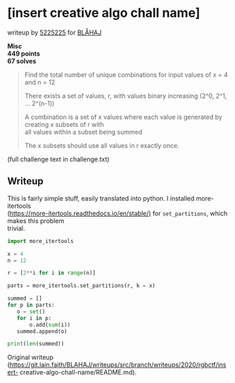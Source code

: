 # [insert creative algo chall name]

writeup by [5225225](https://www.5snb.club) for
[BLÅHAJ](https://blahaj.awoo.systems)

**Misc**  
**449 points**  
**67 solves**

> Find the total number of unique combinations for input values of x = 4 and n
> = 12  
>  
> There exists a set of values, r, with values binary increasing (2^0, 2^1,
> ... 2^(n-1))  
>  
> A combination is a set of x values where each value is generated by creating
> x subsets of r with  
> all values within a subset being summed  
>  
> The x subsets should use all values in r exactly once.

(full challenge text in challenge.txt)

## Writeup

This is fairly simple stuff, easily translated into python. I installed more-
itertools  
(<https://more-itertools.readthedocs.io/en/stable/)> for `set_partitions`,
which makes this problem  
trivial.

```python  
import more_itertools

x = 4  
n = 12

r = [2**i for i in range(n)]

parts = more_itertools.set_partitions(r, k = x)

summed = []  
for p in parts:  
   o = set()  
   for i in p:  
       o.add(sum(i))  
   summed.append(o)

print(len(summed))  
```  

Original writeup
(https://git.lain.faith/BLAHAJ/writeups/src/branch/writeups/2020/rgbctf/insert-
creative-algo-chall-name/README.md).